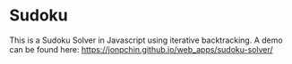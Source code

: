# Sudoku
This is a Sudoku Solver in Javascript using iterative backtracking. 
A demo can be found here: https://jonpchin.github.io/web_apps/sudoku-solver/
